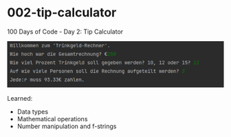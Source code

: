 # 002-tip-calculator
100 Days of Code - Day 2: Tip Calculator

![sample](img/sample.PNG)

Learned:
- Data types
- Mathematical operations
- Number manipulation and f-strings
